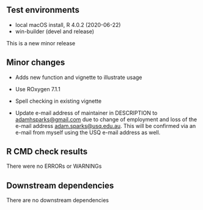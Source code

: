 ## Test environments
* local macOS install, R 4.0.2 (2020-06-22)
* win-builder (devel and release)

This is a new minor release

## Minor changes
* Adds new function and vignette to illustrate usage

* Use ROxygen 7.1.1

* Spell checking in existing vignette

* Update e-mail address of maintainer in DESCRIPTION to <adamhsparks@gmail.com> due to change of employment and loss of the e-mail address adam.sparks@usq.edu.au. This will be confirmed via an e-mail from myself using the USQ e-mail address as well.

## R CMD check results
There were no ERRORs or WARNINGs

## Downstream dependencies
There are no downstream dependencies

